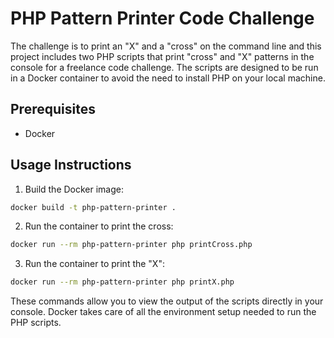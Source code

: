 
# PHP Pattern Printer Code Challenge

The challenge is to print an "X" and a "cross" on the command line and this project includes two PHP scripts that print "cross" and "X" patterns in the console for a freelance code challenge. The scripts are designed to be run in a Docker container to avoid the need to install PHP on your local machine.

## Prerequisites

- Docker

## Usage Instructions

1. Build the Docker image:

```bash
docker build -t php-pattern-printer .
```

2. Run the container to print the cross:

```bash
docker run --rm php-pattern-printer php printCross.php
```

3. Run the container to print the "X":

```bash
docker run --rm php-pattern-printer php printX.php
```

These commands allow you to view the output of the scripts directly in your console. Docker takes care of all the environment setup needed to run the PHP scripts.